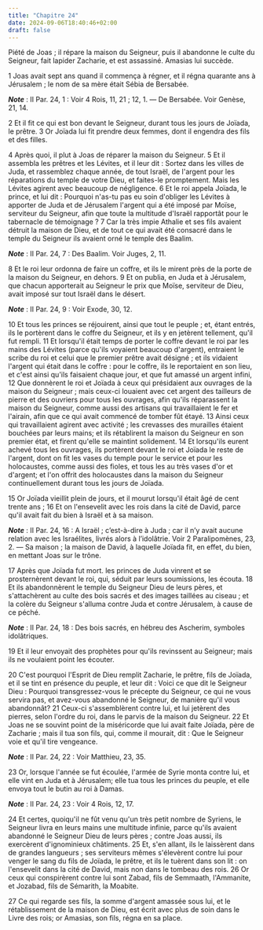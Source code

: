 ```yaml
---
title: "Chapitre 24"
date: 2024-09-06T18:40:46+02:00
draft: false
---
```



Piété de Joas ; il répare la maison du Seigneur, puis il abandonne le culte du Seigneur, fait lapider Zacharie, et est assassiné.
Amasias lui succède.


1 Joas avait sept ans quand il commença à régner, et il régna quarante ans à Jérusalem ; le nom de sa mère était Sébia de Bersabée.

***Note*** :  II Par. 24, 1 : Voir 4 Rois, 11, 21 ; 12, 1. ― De Bersabée. Voir Genèse, 21, 14.

2 Et il fit ce qui est bon devant le Seigneur, durant tous les jours de Joïada, le prêtre. 3 Or Joïada lui fit prendre deux femmes, dont il engendra des fils et des filles.


4 Après quoi, il plut à Joas de réparer la maison du Seigneur. 5 Et il assembla les prêtres et les Lévites, et il leur dit : Sortez dans les villes de Juda, et rassemblez chaque année, de tout Israël, de l'argent pour les réparations du temple de votre Dieu, et faites-le promptement. Mais les Lévites agirent avec beaucoup de négligence. 6 Et le roi appela Joïada, le prince, et lui dit : Pourquoi n'as-tu pas eu soin d'obliger les Lévites à apporter de Juda et de Jérusalem l'argent qui a été imposé par Moïse, serviteur du Seigneur, afin que toute la multitude d'Israël rapportât pour le tabernacle de témoignage ? 7 Car la très impie Athalie et ses fils avaient détruit la maison de Dieu, et de tout ce qui avait été consacré dans le temple du Seigneur ils avaient orné le temple des Baalim.

***Note*** :  II Par. 24, 7 : Des Baalim. Voir Juges, 2, 11.


8 Et le roi leur ordonna de faire un coffre, et ils le mirent près de la porte de la maison du Seigneur, en dehors. 9 Et on publia, en Juda et à Jérusalem, que chacun apporterait au Seigneur le prix que Moïse, serviteur de Dieu, avait imposé sur tout Israël dans le désert.

***Note*** :  II Par. 24, 9 : Voir Exode, 30, 12.

10 Et tous les princes se réjouirent, ainsi que tout le peuple ; et, étant entrés, ils le portèrent dans le coffre du Seigneur, et ils y en jetèrent tellement, qu'il fut rempli. 11 Et lorsqu'il était temps de porter le coffre devant le roi par les mains des Lévites (parce qu'ils voyaient beaucoup d'argent), entraient le scribe du roi et celui que le premier prêtre avait désigné ; et ils vidaient l'argent qui était dans le coffre : pour le coffre, ils le reportaient en son lieu, et c'est ainsi qu'ils faisaient chaque jour, et que fut amassé un argent infini, 12 Que donnèrent le roi et Joïada à ceux qui présidaient aux ouvrages de la maison du Seigneur ; mais ceux-ci louaient avec cet argent des tailleurs de pierre et des ouvriers pour tous les ouvrages, afin qu'ils réparassent la maison du Seigneur, comme aussi des artisans qui travaillaient le fer et l'airain, afin que ce qui avait commencé de tomber fût étayé. 13 Ainsi ceux qui travaillaient agirent avec activité ; les crevasses des murailles étaient bouchées
par leurs mains; et ils rétablirent la maison du Seigneur en son premier état, et firent qu'elle se maintint solidement. 14 Et lorsqu'ils eurent achevé tous les ouvrages, ils portèrent devant le roi et Joïada le reste de l'argent, dont on fit les vases du temple pour le service et pour les holocaustes, comme aussi des fioles, et tous les au très vases d'or et d'argent; et l'on offrit des holocaustes dans la maison du Seigneur continuellement durant tous les jours de Joïada.


15 Or Joïada vieillit plein de jours, et il mourut lorsqu'il était âgé de cent trente ans ; 16 Et on l'ensevelit avec les rois dans la cité de David, parce qu'il avait fait du bien à Israël et à sa maison.

***Note*** :  II Par. 24, 16 : A Israël ; c’est-à-dire à Juda ; car il n’y avait aucune relation avec les Israélites, livrés alors à l’idolâtrie. Voir 2 Paralipomènes, 23, 2. ― Sa maison ; la maison de David, à laquelle Joïada fit, en effet, du bien, en mettant Joas sur le trône.


17 Après que Joïada fut mort. les princes de Juda vinrent et se prosternèrent devant le roi, qui, séduit par leurs soumissions, les écouta. 18 Et ils abandonnèrent le temple du Seigneur Dieu de leurs pères, et s'attachèrent au culte des bois sacrés et des images taillées au ciseau ; et la colère du Seigneur s'alluma contre Juda et contre Jérusalem, à cause de ce péché.

***Note*** :  II Par. 24, 18 : Des bois sacrés, en hébreu des Ascherim, symboles idolâtriques.

19 Et il leur envoyait des prophètes pour qu'ils revinssent au Seigneur; mais ils ne voulaient point les écouter.


20 C'est pourquoi l'Esprit de Dieu remplit Zacharie, le prêtre, fils de Joïada, et il se tint en présence du peuple, et leur dit : Voici ce que dit le Seigneur Dieu : Pourquoi transgressez-vous le précepte du Seigneur, ce qui ne vous servira pas, et avez-vous abandonné le Seigneur, de manière qu'il vous abandonnât? 21 Ceux-ci s'assemblèrent contre lui, et lui jetèrent des pierres, selon l'ordre du roi, dans le parvis de la maison du Seigneur. 22 Et Joas ne se souvint point de la miséricorde que lui avait faite Joïada, père de Zacharie ; mais il tua son fils, qui, comme il mourait, dit : Que le Seigneur voie et qu'il tire vengeance.

***Note*** :  II Par. 24, 22 : Voir Matthieu, 23, 35.


23 Or, lorsque l'année se fut écoulée, l'armée de Syrie monta contre lui, et elle vint en Juda et à Jérusalem; elle tua tous les princes du peuple, et elle envoya tout le butin au roi à Damas.

***Note*** :  II Par. 24, 23 : Voir 4 Rois, 12, 17.

24 Et certes, quoiqu'il ne fût venu qu'un très petit nombre de Syriens, le Seigneur livra en leurs mains une multitude infinie, parce qu'ils avaient abandonné le Seigneur Dieu de leurs pères ; contre Joas aussi, ils exercèrent d'ignominieux châtiments. 25 Et, s'en allant, ils le laissèrent dans de grandes langueurs ; ses serviteurs mêmes s'élevèrent contre lui pour venger le sang du fils de Joïada, le prêtre, et ils le tuèrent dans son lit : on l'ensevelit dans la cité de David, mais non dans le tombeau des rois. 26 Or ceux qui conspirèrent contre lui sont Zabad, fils de Semmaath, l'Ammanite, et Jozabad, fils de Sémarith, la Moabite.


27 Ce qui regarde ses fils, la somme d'argent amassée sous lui, et le rétablissement de la maison de Dieu, est écrit avec plus de soin dans le Livre des rois; or Amasias, son fils, régna en sa place.

